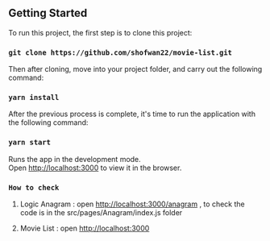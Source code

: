 ## Getting Started

To run this project, the first step is to clone this project:
### `git clone https://github.com/shofwan22/movie-list.git`

Then after cloning, move into your project folder, and carry out the following command:
### `yarn install`

After the previous process is complete, it's time to run the application with the following command: 

### `yarn start`

Runs the app in the development mode.\
Open [http://localhost:3000](http://localhost:3000) to view it in the browser.

### `How to check`
1. Logic Anagram : open [http://localhost:3000/anagram](http://localhost:3000/anagram) , to check the code is in the src/pages/Anagram/index.js folder

2. Movie List : open [http://localhost:3000](http://localhost:3000)